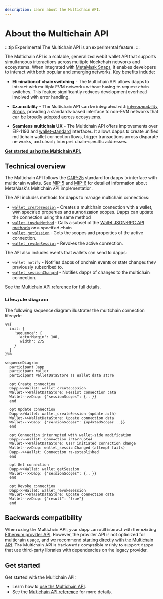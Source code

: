```yaml
---
description: Learn about the Multichain API.
---
```


# About the Multichain API

:::tip Experimental
The Multichain API is an experimental feature.
:::

The Multichain API is a scalable, generalized web3 wallet API that supports simultaneous
interactions across multiple blockchain networks and ecosystems.
When integrated with [MetaMask Snaps](/snaps), it enables developers to interact with both popular
and emerging networks.
Key benefits include:

- **Elimination of chain switching** - The Multichain API allows dapps to interact with multiple EVM networks without having to request chain switches.
  This feature significantly reduces development overhead involved with error handling.

- **Extensibility** - The Multichain API can be integrated with
  [interoperability Snaps](https://snaps.metamask.io/explore/), providing a standards-based interface
  to non-EVM networks that can be broadly adopted across ecosystems.

- **Seamless multichain UX** - The Multichain API offers improvements over EIP-1193 and [wallet-standard](https://github.com/wallet-standard/wallet-standard) interfaces.
  It allows dapps to create unified multichain wallet connection flows, trigger transactions across disparate networks, and clearly interpret chain-specific addresses.

[**Get started using the Multichain API.**](../how-to/manage-networks/use-multichain.md)

## Technical overview

The Multichain API follows the [CAIP-25](https://github.com/ChainAgnostic/CAIPs/blob/main/CAIPs/caip-25.md)
standard for dapps to interface with multichain wallets.
See [MIP-5](https://github.com/MetaMask/metamask-improvement-proposals/blob/main/MIPs/mip-5.md) and
[MIP-6](https://github.com/MetaMask/metamask-improvement-proposals/blob/main/MIPs/mip-6.md) for
detailed information about MetaMask's Multichain API implementation.

The API includes methods for dapps to manage multichain connections:

- [`wallet_createSession`](../reference/multichain-api.md#wallet_createsession) - Creates a multichain connection with a wallet, with specified properties and
authorization scopes.
Dapps can update the connection using the same method.
- [`wallet_invokeMethod`](../reference/multichain-api.md#wallet_invokemethod) - Calls a subset of the [Wallet JSON-RPC API methods](../reference/json-rpc-methods/index.md) on
a specified chain.
- [`wallet_getSession`](../reference/multichain-api.md#wallet_getsession) - Gets
the scopes and properties of the active connection.
- [`wallet_revokeSession`](../reference/multichain-api.md#wallet_revokesession) - Revokes the active connection.

The API also includes events that wallets can send to dapps:

- [`wallet_notify`](../reference/multichain-api.md#wallet_notify) - Notifies dapps of onchain events or state changes they previously subscribed to.
- [`wallet_sessionChanged`](../reference/multichain-api.md#wallet_sessionchanged) - Notifies dapps of changes to the multichain connection.

See the [Multichain API reference](../reference/multichain-api.md) for full details.

### Lifecycle diagram

The following sequence diagram illustrates the multichain connection lifecycle.

```mermaid
%%{
  init: {
    'sequence': {
      'actorMargin': 100,
      'width': 275
    }
  }
}%%

sequenceDiagram
  participant Dapp
  participant Wallet
  participant WalletDataStore as Wallet data store
  
  opt Create connection
  Dapp->>Wallet: wallet_createSession
  Wallet->>WalletDataStore: Persist connection data
  Wallet-->>Dapp: {"sessionScopes": {...}}
  end
  
  opt Update connection
  Dapp->>Wallet: wallet_createSession (update auth)
  Wallet->>WalletDataStore: Update connection data
  Wallet-->>Dapp: {"sessionScopes": {updatedScopes...}}
  end
  
  opt Connection interrupted with wallet-side modification
  Dapp-->>Wallet: Connection interrupted
  Wallet->>WalletDataStore: User initiated connection change
  Wallet-->>Dapp: wallet_sessionChanged (attempt fails)
  Dapp-->>Wallet: Connection re-established
  end
  
  opt Get connection
  Dapp->>Wallet: wallet_getSession
  Wallet-->>Dapp: {"sessionScopes": {...}}
  end

  opt Revoke connection
  Dapp->>Wallet: wallet_revokeSession
  Wallet->>WalletDataStore: Update connection data
  Wallet-->>Dapp: {"result": "true"}
  end
```

## Backwards compatibility

When using the Multichain API, your dapp can still interact with the existing
[Ethereum provider API](wallet-api.md#ethereum-provider-api).
However, the provider API is not optimized for multichain usage, and we recommend
[starting directly with the Multichain API](../how-to/manage-networks/use-multichain.md).
The Multichain API is backwards compatible mainly to support dapps that use third-party libraries
with dependencies on the legacy provider.

## Get started

Get started with the Multichain API:

- Learn how to [use the Multichain API](../how-to/manage-networks/use-multichain.md).
- See the [Multichain API reference](../reference/multichain-api.md) for more details.
